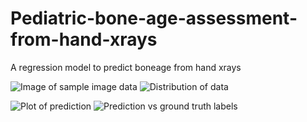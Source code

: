 # Pediatric-bone-age-assessment-from-hand-xrays
A regression model to predict boneage from hand xrays


![Image of sample image data](C:/Users/user/Desktop/download_1.png)
![Distribution of data](C:/Users/user/Desktop/download.png)

![Plot of prediction](C:/Users/user/Desktop/download_2.png)
![Prediction vs ground truth labels](C:/Users/user/Desktop/d.png)

